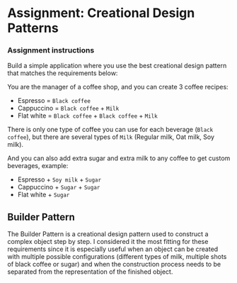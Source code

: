 # Assignment: Creational Design Patterns
### Assignment instructions

Build a simple application where you use the best creational design pattern that matches the requirements below:

You are the manager of a coffee shop, and you can create 3 coffee recipes:

* Espresso = `Black coffee`
* Cappuccino = `Black coffee` + `Milk`
* Flat white = `Black coffee` + `Black coffee` + `Milk`

There is only one type of coffee you can use for each beverage (`Black coffee`), but there are several types of `Milk` (Regular milk, Oat milk, Soy milk).

And you can also add extra sugar and extra milk to any coffee to get custom beverages, example:

* Espresso + `Soy milk` + `Sugar`
* Cappuccino + `Sugar` + `Sugar`
* Flat white + `Sugar`

## Builder Pattern

The Builder Pattern is a creational design pattern used to construct a complex object step by step. I considered it the most fitting for these requirements since it is especially useful when an object can be created with multiple possible configurations (different types of milk, multiple shots of black coffee or sugar) and when the construction process needs to be separated from the representation of the finished object.